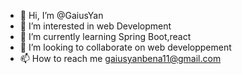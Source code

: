 - 👋 Hi, I’m @GaiusYan
- 👀 I’m interested in web Development
- 🌱 I’m currently learning Spring Boot,react
- 💞️ I’m looking to collaborate on web developpement
- 📫 How to reach me gaiusyanbena11@gmail.com

<!---
GaiusYan/GaiusYan is a ✨ special ✨ repository because its `README.md` (this file) appears on your GitHub profile.
You can click the Preview link to take a look at your changes.
--->
